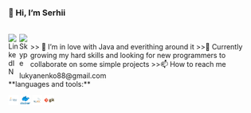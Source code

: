 


### 👋 Hi, I’m Serhii
<br />
<a href="https://www.linkedin.com/in/serhiilukianenko/">
  <img align="left" alt="LinkedIN" width="22px" src="https://raw.githubusercontent.com/peterthehan/peterthehan/master/assets/linkedin.svg" />
  <a href="https://join.skype.com/invite/BMJ2StTMqWdi">
  <img align="left" alt="Skype" width="22px" src="https://cdn.worldvectorlogo.com/logos/skype-3.svg" />
</a>



<br />
>> 👀 I’m in love with Java and everithing around it
 >>🌱 Currently growing my hard skills and looking  for new programmers to collaborate on some simple projects
 >>📫 How to reach me lukyanenko88@gmail.com
 <br />
**languages and tools:**  

<code><img height="20" src="https://raw.githubusercontent.com/github/explore/80688e429a7d4ef2fca1e82350fe8e3517d3494d/topics/java/java.png"></code>
<code><img height="20" src="https://raw.githubusercontent.com/github/explore/80688e429a7d4ef2fca1e82350fe8e3517d3494d/topics/docker/docker.png"></code>
<code><img height="20" src="https://raw.githubusercontent.com/github/explore/80688e429a7d4ef2fca1e82350fe8e3517d3494d/topics/mysql/mysql.png"></code>
<code><img height="20" src="https://raw.githubusercontent.com/github/explore/80688e429a7d4ef2fca1e82350fe8e3517d3494d/topics/git/git.png"></code>

